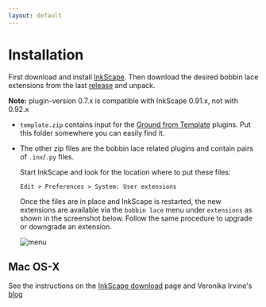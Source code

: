 ```yaml
---
layout: default
---
```


Installation
============

First download and install [InkScape].
Then download the desired bobbin lace extensions from the last [release] and unpack.

**Note:** plugin-version 0.7.x is compatible with InkScape 0.91.x, not with 0.92.x

* `template.zip` contains input for the [Ground from Template](Ground-from-Template) plugins. Put this folder somewhere you can easily find it.
* The other zip files are the bobbin lace related plugins and contain pairs of  `.inx`/`.py` files.

  Start InkScape and look for the location where to put these files:

      Edit > Preferences > System: User extensions

  Once the files are in place and InkScape is restarted, the new extensions are available via the `bobbin lace` menu under `extensions` as  shown in the screenshot below. Follow the same procedure to upgrade or downgrade an extension.

  ![menu](/inkscape-bobbinlace/home-images/menu.png)

Mac OS-X
--------

See the instructions on the [InkScape download](https://inkscape.org/en/download/mac-os/) page and Veronika Irvine's [blog](https://tesselace.com/blog/)

[InkScape]: https://inkscape.org
[release]: https://github.com/d-bl/inkscape-bobbinlace/releases
[issue]: https://github.com/d-bl/inkscape-bobbinlace/issues
[tesselace.com]: https://tesselace.com/tools/inkscape-extension/
[GroundForge]: https://d-bl.github.io/GroundForge
[predecessor]: https://d-bl.github.io/
[upload]: https://github.com/d-bl/inkscape-bobbinlace